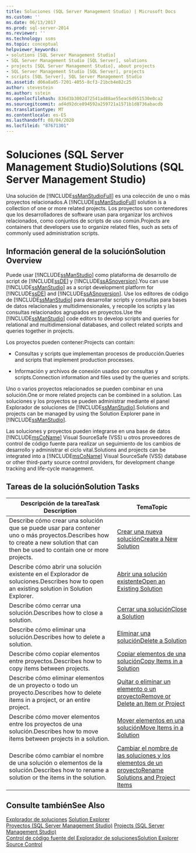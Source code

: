 ```yaml
---
title: Soluciones (SQL Server Management Studio) | Microsoft Docs
ms.custom: ''
ms.date: 06/13/2017
ms.prod: sql-server-2014
ms.reviewer: ''
ms.technology: ssms
ms.topic: conceptual
helpviewer_keywords:
- solutions [SQL Server Management Studio]
- SQL Server Management Studio [SQL Server], solutions
- projects [SQL Server Management Studio], about projects
- SQL Server Management Studio [SQL Server], projects
- scripts [SQL Server], SQL Server Management Studio
ms.assetid: d06a8a05-7201-4055-8cf3-21bcb4e82c25
author: stevestein
ms.author: sstein
ms.openlocfilehash: 836d3b3002d72541ad88ae55eac6d951530e0ca2
ms.sourcegitcommit: ad4d92dce894592a259721a1571b1d8736abacdb
ms.translationtype: MT
ms.contentlocale: es-ES
ms.lasthandoff: 08/04/2020
ms.locfileid: "87671301"
---
```

# <a name="solutions-sql-server-management-studio"></a><span data-ttu-id="089c1-102">Soluciones (SQL Server Management Studio)</span><span class="sxs-lookup"><span data-stu-id="089c1-102">Solutions (SQL Server Management Studio)</span></span>
  <span data-ttu-id="089c1-103">Una solución de [!INCLUDE[ssManStudioFull](../../includes/ssmanstudiofull-md.md)] es una colección de uno o más proyectos relacionados.</span><span class="sxs-lookup"><span data-stu-id="089c1-103">A [!INCLUDE[ssManStudioFull](../../includes/ssmanstudiofull-md.md)] solution is a collection of one or more related projects.</span></span> <span data-ttu-id="089c1-104">Los proyectos son contenedores que los desarrolladores de software usan para organizar los archivos relacionados, como conjuntos de scripts de uso común.</span><span class="sxs-lookup"><span data-stu-id="089c1-104">Projects are containers that developers use to organize related files, such as sets of commonly used administration scripts.</span></span>  
  
## <a name="solution-overview"></a><span data-ttu-id="089c1-105">Información general de la solución</span><span class="sxs-lookup"><span data-stu-id="089c1-105">Solution Overview</span></span>  
 <span data-ttu-id="089c1-106">Puede usar [!INCLUDE[ssManStudio](../../includes/ssmanstudio-md.md)] como plataforma de desarrollo de script de [!INCLUDE[ssDE](../../includes/ssde-md.md)] y [!INCLUDE[ssASnoversion](../../includes/ssasnoversion-md.md)].</span><span class="sxs-lookup"><span data-stu-id="089c1-106">You can use [!INCLUDE[ssManStudio](../../includes/ssmanstudio-md.md)] as a script development platform for [!INCLUDE[ssDE](../../includes/ssde-md.md)] and [!INCLUDE[ssASnoversion](../../includes/ssasnoversion-md.md)].</span></span> <span data-ttu-id="089c1-107">Use los editores de código de [!INCLUDE[ssManStudio](../../includes/ssmanstudio-md.md)] para desarrollar scripts y consultas para bases de datos relacionales y multidimensionales, y recopile los scripts y las consultas relacionados agrupados en proyectos.</span><span class="sxs-lookup"><span data-stu-id="089c1-107">Use the [!INCLUDE[ssManStudio](../../includes/ssmanstudio-md.md)] code editors to develop scripts and queries for relational and multidimensional databases, and collect related scripts and queries together in projects.</span></span>  
  
 <span data-ttu-id="089c1-108">Los proyectos pueden contener:</span><span class="sxs-lookup"><span data-stu-id="089c1-108">Projects can contain:</span></span>  
  
-   <span data-ttu-id="089c1-109">Consultas y scripts que implementan procesos de producción.</span><span class="sxs-lookup"><span data-stu-id="089c1-109">Queries and scripts that implement production processes.</span></span>  
  
-   <span data-ttu-id="089c1-110">Información y archivos de conexión usados por consultas y scripts.</span><span class="sxs-lookup"><span data-stu-id="089c1-110">Connection information and files used by the queries and scripts.</span></span>  
  
 <span data-ttu-id="089c1-111">Uno o varios proyectos relacionados se pueden combinar en una solución.</span><span class="sxs-lookup"><span data-stu-id="089c1-111">One or more related projects can be combined in a solution.</span></span> <span data-ttu-id="089c1-112">Las soluciones y los proyectos se pueden administrar mediante el panel Explorador de soluciones de [!INCLUDE[ssManStudio](../../includes/ssmanstudio-md.md)].</span><span class="sxs-lookup"><span data-stu-id="089c1-112">Solutions and projects can be managed by using the Solution Explorer pane in [!INCLUDE[ssManStudio](../../includes/ssmanstudio-md.md)].</span></span>  
  
 <span data-ttu-id="089c1-113">Las soluciones y proyectos pueden integrarse en una base de datos [!INCLUDE[msCoName](../../includes/msconame-md.md)] Visual SourceSafe (VSS) u otros proveedores de control de código fuente para realizar un seguimiento de los cambios de desarrollo y administrar el ciclo vital.</span><span class="sxs-lookup"><span data-stu-id="089c1-113">Solutions and projects can be integrated into a [!INCLUDE[msCoName](../../includes/msconame-md.md)] Visual SourceSafe (VSS) database or other third-party source control providers, for development change tracking and life-cycle management.</span></span>  
  
## <a name="solution-tasks"></a><span data-ttu-id="089c1-114">Tareas de la solución</span><span class="sxs-lookup"><span data-stu-id="089c1-114">Solution Tasks</span></span>  
  
|<span data-ttu-id="089c1-115">Descripción de la tarea</span><span class="sxs-lookup"><span data-stu-id="089c1-115">Task Description</span></span>|<span data-ttu-id="089c1-116">Tema</span><span class="sxs-lookup"><span data-stu-id="089c1-116">Topic</span></span>|  
|----------------------|-----------|  
|<span data-ttu-id="089c1-117">Describe cómo crear una solución que se puede usar para contener uno o más proyectos.</span><span class="sxs-lookup"><span data-stu-id="089c1-117">Describes how to create a new solution that can then be used to contain one or more projects.</span></span>|[<span data-ttu-id="089c1-118">Crear una nueva solución</span><span class="sxs-lookup"><span data-stu-id="089c1-118">Create a New Solution</span></span>](create-a-new-solution.md)|  
|<span data-ttu-id="089c1-119">Describe cómo abrir una solución existente en el Explorador de soluciones.</span><span class="sxs-lookup"><span data-stu-id="089c1-119">Describes how to open an existing solution in Solution Explorer.</span></span>|[<span data-ttu-id="089c1-120">Abrir una solución existente</span><span class="sxs-lookup"><span data-stu-id="089c1-120">Open an Existing Solution</span></span>](open-an-existing-solution.md)|  
|<span data-ttu-id="089c1-121">Describe cómo cerrar una solución.</span><span class="sxs-lookup"><span data-stu-id="089c1-121">Describes how to close a solution.</span></span>|[<span data-ttu-id="089c1-122">Cerrar una solución</span><span class="sxs-lookup"><span data-stu-id="089c1-122">Close a Solution</span></span>](close-a-solution.md)|  
|<span data-ttu-id="089c1-123">Describe cómo eliminar una solución.</span><span class="sxs-lookup"><span data-stu-id="089c1-123">Describes how to delete a solution.</span></span>|[<span data-ttu-id="089c1-124">Eliminar una solución</span><span class="sxs-lookup"><span data-stu-id="089c1-124">Delete a Solution</span></span>](delete-a-solution.md)|  
|<span data-ttu-id="089c1-125">Describe cómo copiar elementos entre proyectos.</span><span class="sxs-lookup"><span data-stu-id="089c1-125">Describes how to copy items between projects.</span></span>|[<span data-ttu-id="089c1-126">Copiar elementos de una solución</span><span class="sxs-lookup"><span data-stu-id="089c1-126">Copy Items in a Solution</span></span>](copy-items-in-a-solution.md)|  
|<span data-ttu-id="089c1-127">Describe cómo eliminar elementos de un proyecto o todo un proyecto.</span><span class="sxs-lookup"><span data-stu-id="089c1-127">Describes how to delete items in a project, or an entire project.</span></span>|[<span data-ttu-id="089c1-128">Quitar o eliminar un elemento o un proyecto</span><span class="sxs-lookup"><span data-stu-id="089c1-128">Remove or Delete an Item or Project</span></span>](remove-or-delete-an-item-or-project.md)|  
|<span data-ttu-id="089c1-129">Describe cómo mover elementos entre los proyectos de una solución.</span><span class="sxs-lookup"><span data-stu-id="089c1-129">Describes how to move items between projects in a solution.</span></span>|[<span data-ttu-id="089c1-130">Mover elementos en una solución</span><span class="sxs-lookup"><span data-stu-id="089c1-130">Move Items in a Solution</span></span>](move-items-in-a-solution.md)|  
|<span data-ttu-id="089c1-131">Describe cómo cambiar el nombre de una solución o elementos de la solución.</span><span class="sxs-lookup"><span data-stu-id="089c1-131">Describes how to rename a solution or the items in the solution.</span></span>|[<span data-ttu-id="089c1-132">Cambiar el nombre de las soluciones y los elementos de un proyecto</span><span class="sxs-lookup"><span data-stu-id="089c1-132">Rename Solutions and Project Items</span></span>](rename-solutions-and-project-items.md)|  
  
## <a name="see-also"></a><span data-ttu-id="089c1-133">Consulte también</span><span class="sxs-lookup"><span data-stu-id="089c1-133">See Also</span></span>  
 <span data-ttu-id="089c1-134">[Explorador de soluciones](solution-explorer.md) </span><span class="sxs-lookup"><span data-stu-id="089c1-134">[Solution Explorer](solution-explorer.md) </span></span>  
 <span data-ttu-id="089c1-135">[Proyectos &#40;SQL Server Management Studio&#41;](projects-sql-server-management-studio.md) </span><span class="sxs-lookup"><span data-stu-id="089c1-135">[Projects &#40;SQL Server Management Studio&#41;](projects-sql-server-management-studio.md) </span></span>  
 [<span data-ttu-id="089c1-136">Control de código fuente del Explorador de soluciones</span><span class="sxs-lookup"><span data-stu-id="089c1-136">Solution Explorer Source Control</span></span>](../../database-engine/solution-explorer-source-control.md)  
  
  
